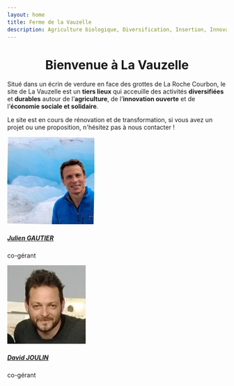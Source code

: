 ```yaml
---
layout: home
title: Ferme de la Vauzelle
description: Agriculture biologique, Diversification, Insertion, Innovation ouverte et collaborative.
---
```

<link href="https://cdn.jsdelivr.net/npm/modern-normalize@v2.0.0/modern-normalize.min.css" rel="stylesheet">
<link href="https://cdn.jsdelivr.net/npm/bootstrap@5.3.0/dist/css/bootstrap.min.css" rel="stylesheet" crossorigin="anonymous">

<h1 style="text-align: center;">Bienvenue à La Vauzelle</h1>

Situé dans un écrin de verdure en face des grottes de La Roche Courbon, le site de La Vauzelle est un **tiers lieux** qui acceuille des activités **diversifiées** et **durables** autour de l’**agriculture**, de l’**innovation ouverte** et de l’**économie sociale et solidaire**.

Le site est en cours de rénovation et de transformation, si vous avez un projet ou une proposition, n'hésitez pas à nous contacter !

<div class="row">
    <div class="col d-flex justify-content-center">
        <div class="card" style="width: 14rem;">
            <img src="/assets/img/julien.jpeg" class="card-img-top" alt="">
            <div class="card-body">
                <a href="https://www.linkedin.com/in/julien-gautier-a812976/"><h5 class="card-title">Julien GAUTIER</h5></a>
                <p class="card-text">co-gérant</p>
            </div>
        </div>
    </div>
    <div class="col d-flex justify-content-center">
        <div class="card" style="width: 14rem;">
            <img src="/assets/img/david.jpeg" class="card-img-top" alt="">
            <div class="card-body">
                <a href="https://www.linkedin.com/in/david-joulin-9b629790/"><h5 class="card-title">David JOULIN</h5></a>
                <p class="card-text">co-gérant</p>
            </div>
        </div>
    </div>
</div>